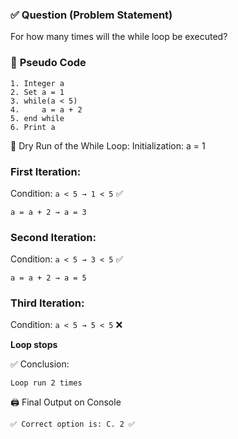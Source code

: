 ### ✅ **Question (Problem Statement)**
For how many times will the while loop be executed?

### 🧠 **Pseudo Code**

```
1. Integer a
2. Set a = 1
3. while(a < 5)
4.     a = a + 2
5. end while
6. Print a
```

🔁 Dry Run of the While Loop:
   Initialization:
   a = 1

### First Iteration:
Condition: `a < 5 → 1 < 5` ✅

`a = a + 2 → a = 3`

### Second Iteration:
Condition: `a < 5 → 3 < 5` ✅

`a = a + 2 → a = 5`

### Third Iteration:
Condition: `a < 5 → 5 < 5` ❌

**Loop stops**

✅ Conclusion:

`Loop run 2 times`

🖨️ Final Output on Console
```
✅ Correct option is: C. 2 ✅
```
